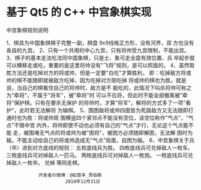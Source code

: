 ﻿# 基于 Qt5 的 C++ 中宫象棋实现


中宫象棋规则说明

1、棋具为中国象棋棋子完整一副，棋盘 9x9线格正方形，没有河界，双 方也没有各自的九宫。
2、只有一个共用的中心九宫，只有将帅受九宫限制，不能出宫。
3、棋子的基本走法吃法同中国象棋，只是士、象可走全盘有效位置、兵 卒起步就可以横移走或吃，重要的是这里将帅没有"飞将"规则，是可以照面的。
4、虽然取胜方法还是吃掉对方的将或帅，但是一定要"白吃"才算胜利， 即：吃掉敌方将或帅的棋不能随即就被敌方吃掉，因为吃掉对方刚吃掉 将或帅的棋也为胜。就是说，当自己的棋看住自己的将帅时，敌方是不 能吃的，此情况下叫杀将帅可称之为"牵将"，不属于"将军"，被"牵将"时 可以不应将，但此时不能全部撤离被"牵将"保护棋。只有在要杀无保护 的将帅时，才算"将军"，解将的方式多了一项"看护"，此时若无法解将 为输棋。
5、围困敌将或帅四面皆为死路敌方又无法随即打通时也为胜：将或帅周 围横竖四个紧邻点不能没有空位，该空位称作"气点"，"气点"不限中宫 内外，将帅即使不动也必须有自己的"气点"才行，无论这个气点能不能 走，被围堵无气点的将或帅为被"困将"，被困方必须随即解困，无法解 困时为输。不能主动给自己的将或帅造成无"气点"局面，自困为输。
6、中宫象棋关于兵（卒）进到对方底线的规则：
        五枚底线兵为胜。
        四枚底线兵可兑掉敌人一枚车。
        三枚底线兵可对掉敌人一匹马。
        两枚底线兵可对掉敌人一枚炮。
        一枚底线兵可兑掉敌人一枚卒。
        兑掉 等同走棋。

                开发者の微博：@如意羊_贾伯斯
                          2018年12月31日
